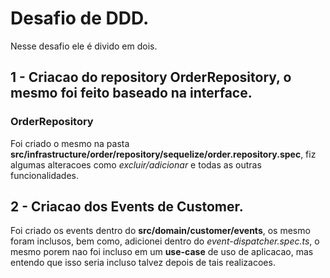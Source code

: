 # Desafio de DDD.

Nesse desafio ele é divido em dois.

## 1 - Criacao do repository OrderRepository, o mesmo foi feito baseado na interface.

### OrderRepository

Foi criado o mesmo na pasta **src/infrastructure/order/repository/sequelize/order.repository.spec**, fiz algumas alteracoes como *excluir/adicionar* e todas as outras funcionalidades.

## 2 - Criacao dos Events de Customer.

Foi criado os events dentro do **src/domain/customer/events**, os mesmo foram inclusos, bem como, adicionei dentro do *event-dispatcher.spec.ts*, o mesmo porem nao foi incluso em um **use-case** de uso de aplicacao, mas entendo que isso seria incluso talvez depois de tais realizacoes.


